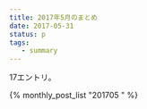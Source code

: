```yaml
---
title: 2017年5月のまとめ
date: 2017-05-31
status: p
tags:
   - summary
---
```


17エントリ。

{% monthly_post_list "201705 " %}
